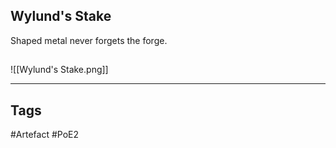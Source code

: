 ## Wylund's Stake
Shaped metal never forgets the forge.
##
![[Wylund's Stake.png]]

---
## Tags
#Artefact
#PoE2